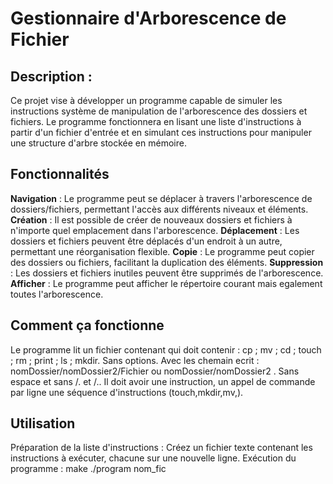 # Gestionnaire d'Arborescence de Fichier

## Description :
Ce projet vise à développer un programme capable de simuler les instructions système de manipulation de l'arborescence des dossiers et fichiers. Le programme fonctionnera en lisant une liste d'instructions à partir d'un fichier d'entrée et en simulant ces instructions pour manipuler une structure d'arbre stockée en mémoire.

## Fonctionnalités
**Navigation** : Le programme peut se déplacer à travers l'arborescence de dossiers/fichiers, permettant l'accès aux différents niveaux et éléments.
**Création** : Il est possible de créer de nouveaux dossiers et fichiers à n'importe quel emplacement dans l'arborescence.
**Déplacement** : Les dossiers et fichiers peuvent être déplacés d'un endroit à un autre, permettant une réorganisation flexible.
**Copie** : Le programme peut copier des dossiers ou fichiers, facilitant la duplication des éléments.
**Suppression** : Les dossiers et fichiers inutiles peuvent être supprimés de l'arborescence.
**Afficher** : Le programme peut afficher le répertoire courant mais egalement toutes l'arborescence.

## Comment ça fonctionne
Le programme lit un fichier contenant qui doit contenir : cp ; mv ; cd ; touch ; rm ; print ; ls ; mkdir. Sans options.
Avec les chemain ecrit : nomDossier/nomDossier2/Fichier ou nomDossier/nomDossier2 . Sans espace et sans /. et /..
Il doit avoir une instruction, un appel de commande par ligne une séquence d'instructions (touch,mkdir,mv,). 

## Utilisation
Préparation de la liste d'instructions : Créez un fichier texte contenant les instructions à exécuter, chacune sur une nouvelle ligne.
Exécution du programme : make 
                        ./program nom_fic
                                             

